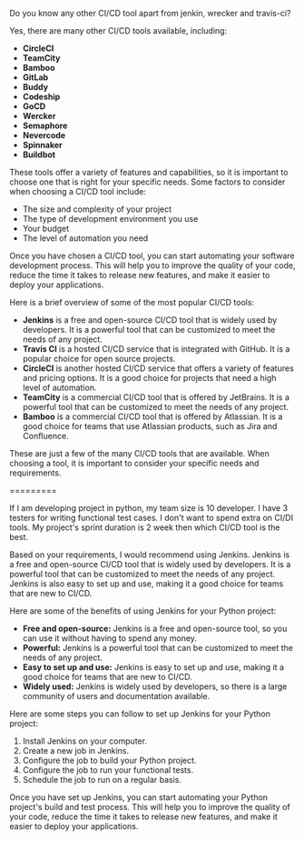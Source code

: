 Do you know any other CI/CD tool apart from jenkin, wrecker and travis-ci?

Yes, there are many other CI/CD tools available, including:

* **CircleCI**
* **TeamCity**
* **Bamboo**
* **GitLab**
* **Buddy**
* **Codeship**
* **GoCD**
* **Wercker**
* **Semaphore**
* **Nevercode**
* **Spinnaker**
* **Buildbot**

These tools offer a variety of features and capabilities, so it is important to choose one that is right for your specific needs. Some factors to consider when choosing a CI/CD tool include:

* The size and complexity of your project
* The type of development environment you use
* Your budget
* The level of automation you need

Once you have chosen a CI/CD tool, you can start automating your software development process. This will help you to improve the quality of your code, reduce the time it takes to release new features, and make it easier to deploy your applications.

Here is a brief overview of some of the most popular CI/CD tools:

* **Jenkins** is a free and open-source CI/CD tool that is widely used by developers. It is a powerful tool that can be customized to meet the needs of any project.
* **Travis CI** is a hosted CI/CD service that is integrated with GitHub. It is a popular choice for open source projects.
* **CircleCI** is another hosted CI/CD service that offers a variety of features and pricing options. It is a good choice for projects that need a high level of automation.
* **TeamCity** is a commercial CI/CD tool that is offered by JetBrains. It is a powerful tool that can be customized to meet the needs of any project.
* **Bamboo** is a commercial CI/CD tool that is offered by Atlassian. It is a good choice for teams that use Atlassian products, such as Jira and Confluence.

These are just a few of the many CI/CD tools that are available. When choosing a tool, it is important to consider your specific needs and requirements.


=========

If I am developing project in python, my team size is 10 developer. I have 3 testers for writing functional test cases. I don't want to spend extra on CI/DI tools. My project's sprint duration is 2 week then which CI/CD tool is the best.


Based on your requirements, I would recommend using Jenkins. Jenkins is a free and open-source CI/CD tool that is widely used by developers. It is a powerful tool that can be customized to meet the needs of any project. Jenkins is also easy to set up and use, making it a good choice for teams that are new to CI/CD.

Here are some of the benefits of using Jenkins for your Python project:

* **Free and open-source:** Jenkins is a free and open-source tool, so you can use it without having to spend any money.
* **Powerful:** Jenkins is a powerful tool that can be customized to meet the needs of any project.
* **Easy to set up and use:** Jenkins is easy to set up and use, making it a good choice for teams that are new to CI/CD.
* **Widely used:** Jenkins is widely used by developers, so there is a large community of users and documentation available.

Here are some steps you can follow to set up Jenkins for your Python project:

1. Install Jenkins on your computer.
2. Create a new job in Jenkins.
3. Configure the job to build your Python project.
4. Configure the job to run your functional tests.
5. Schedule the job to run on a regular basis.

Once you have set up Jenkins, you can start automating your Python project's build and test process. This will help you to improve the quality of your code, reduce the time it takes to release new features, and make it easier to deploy your applications.
